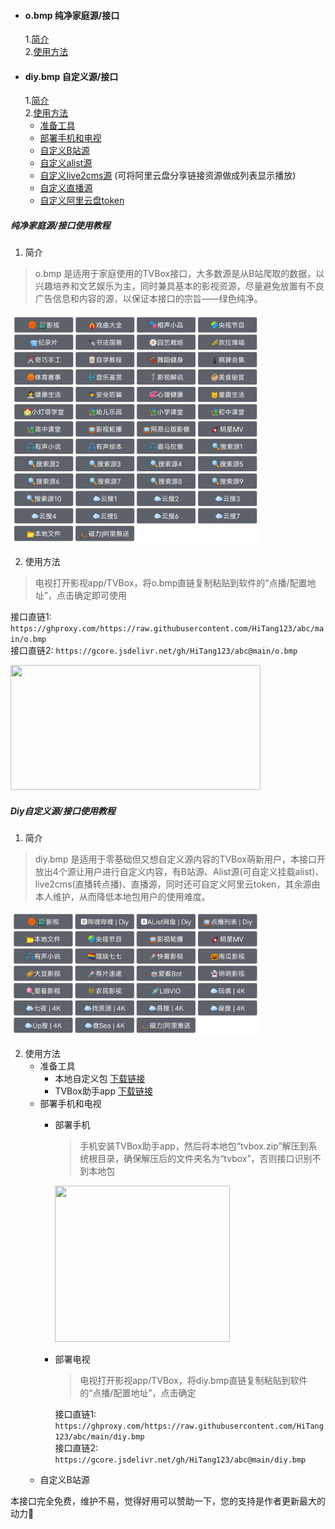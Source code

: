 * #### o.bmp 纯净家庭源/接口
  1.<a href="#o1">简介</a>  
  2.<a href="#o2">使用方法</a>
* #### diy.bmp 自定义源/接口
  1.<a href="#o3">简介</a>  
  2.<a href="#o4">使用方法</a>
    - <a href="#o41">准备工具</a>
    - <a href="#o42">部署手机和电视</a>
    - <a href="#o43">自定义B站源</a>
    - <a href="#o44">自定义alist源</a>
    - <a href="#o45">自定义live2cms源</a> (可将阿里云盘分享链接资源做成列表显示播放)
    - <a href="#o46">自定义直播源</a>
    - <a href="#o47">自定义阿里云盘token</a>
##### 纯净家庭源/接口使用教程
1. <a id="o1">简介</a>
> o.bmp 是适用于家庭使用的TVBox接口，大多数源是从B站爬取的数据，以兴趣培养和文艺娱乐为主，同时兼具基本的影视资源，尽量避免放置有不良广告信息和内容的源，以保证本接口的宗旨——绿色纯净。  
<img src="https://raw.githubusercontent.com/HiTang123/abc/main/o家庭源概览.png" style="width:400px;height:370px;" />

2. <a id="o2">使用方法</a>  
> 电视打开影视app/TVBox，将o.bmp直链复制粘贴到软件的“点播/配置地址”，点击确定即可使用

接口直链1: `https://ghproxy.com/https://raw.githubusercontent.com/HiTang123/abc/main/o.bmp`                           
接口直链2: `https://gcore.jsdelivr.net/gh/HiTang123/abc@main/o.bmp`

<img src="https://agit.ai/cacifer/xyz/raw/branch/master/img/%e7%a4%ba%e4%be%8b.jpg" style="width:400px;height:200px;" />  

##### Diy自定义源/接口使用教程
1. <a id="o3">简介</a>  
> diy.bmp 是适用于零基础但又想自定义源内容的TVBox萌新用户，本接口开放出4个源让用户进行自定义内容，有B站源、Alist源(可自定义挂载alist)、live2cms(直播转点播)、直播源，同时还可自定义阿里云token，其余源由本人维护，从而降低本地包用户的使用难度。
<img src="https://raw.githubusercontent.com/HiTang123/abc/main/diy源概览.png" style="width:400px;height:200px;" />

2. <a id="o4">使用方法</a>
    - <a id="o41">准备工具</a>
      + 本地自定义包 [下载链接](https://wwyi.lanzouj.com/i7EOE167b8ba)
      + TVBox助手app [下载链接](https://wwyi.lanzouj.com/iFBV9167b9wh)
    - <a id="o42">部署手机和电视</a>
      + 部署手机</br>
        > 手机安装TVBox助手app，然后将本地包“tvbox.zip”解压到系统根目录，确保解压后的文件夹名为“tvbox”，否则接口识别不到本地包</br>
        <img src="https://agit.ai/cacifer/xyz/raw/branch/master/img/a1.jpg" style="width:280px;height:250px;" />
      + 部署电视</br>
        > 电视打开影视app/TVBox，将diy.bmp直链复制粘贴到软件的“点播/配置地址”，点击确定</br>
      
        接口直链1: `https://ghproxy.com/https://raw.githubusercontent.com/HiTang123/abc/main/diy.bmp`                           
        接口直链2: `https://gcore.jsdelivr.net/gh/HiTang123/abc@main/diy.bmp`
    - <a id="o43">自定义B站源</a>



本接口完全免费，维护不易，觉得好用可以赞助一下，您的支持是作者更新最大的动力🌹
